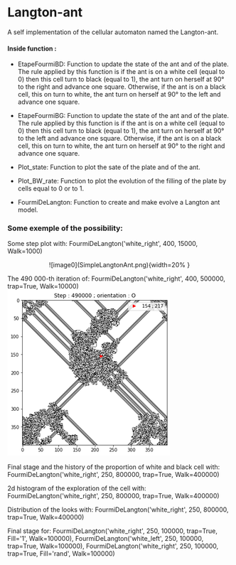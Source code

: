 # Langton-ant
A self implementation of the cellular automaton named the Langton-ant.

#### Inside function :

 * EtapeFourmiBD: Function to update the state of the ant and of the plate. The rule applied by this function is if the ant is on a white cell (equal	to 0) then this cell turn to black (equal to 1), the ant turn on herself 	at 90° to the right and advance one square. Otherwise, if the ant is on a black cell, this on turn to white, the ant turn on herself at 90° to the left and advance one square.
 
 * EtapeFourmiBG: Function to update the state of the ant and of the plate.	The rule applied by this function is if the ant is on a white cell (equal	to 0) then this cell turn to black (equal to 1), the ant turn on herself	at 90° to the left and advance one square. Otherwise, if the ant is on a	black cell, this on turn to white, the ant turn on herself at 90° to the right and advance one square.
 
 * Plot_state: Function to plot the sate of the plate and of the ant.
 
 * Plot_BW_rate: Function to plot the evolution of the filling of the plate by cells equal	to 0 or to 1.
 
 * FourmiDeLangton: Function to create and make evolve a Langton ant model.
 
 ### Some exemple of the possibility:
 
 Some step plot with: FourmiDeLangton('white_right', 400, 15000, Walk=1000)
 <center>![image0](SimpleLangtonAnt.png){width=20% }</center>
 
 The 490 000-th iteration of: FourmiDeLangton('white_right', 400, 500000, trap=True, Walk=10000)
 ![image1](TrappedLangtonAnt.png)

Final stage and the history of the proportion of white and black cell with: FourmiDeLangton('white_right', 250, 800000, trap=True, Walk=400000)

2d histogram of the exploration of the cell with: FourmiDeLangton('white_right', 250, 800000, trap=True, Walk=400000)

Distribution of the looks with: FourmiDeLangton('white_right', 250, 800000, trap=True, Walk=400000)

Final stage for: FourmiDeLangton('white_right', 250, 100000, trap=True, Fill='1', Walk=100000), FourmiDeLangton('white_left', 250, 100000, trap=True, Walk=100000), FourmiDeLangton('white_right', 250, 100000, trap=True, Fill='rand', Walk=100000)
